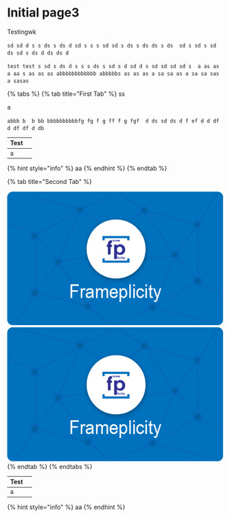 # Initial page3

Testingwk

`sd sd d s s ds s ds d sd s s s sd sd s ds s ds ds s ds  sd s sd s sd ds sd s ds d ds ds d` 

`test test s sd s ds d s s s ds s sd s d sd d s sd sd sd sd s  a as as a aa s as as as abbbbbbbbbbbb abbbbbs as as as a sa sa as a sa sa sas a sasas`

{% tabs %}
{% tab title="First Tab" %}
ss

a

`abbb b  b bb bbbbbbbbbbfg fg f g ff f g fgf  d ds sd ds d f ef d d df  d df df d db`





| Test |  |
| --- | --- |
| a |  |



{% hint style="info" %}
aa
{% endhint %}
{% endtab %}

{% tab title="Second Tab" %}




![test300](.gitbook/assets/github2.png)
<img src=".gitbook/assets/github2.png">
{% endtab %}
{% endtabs %}



| Test |  |
| --- | --- |
| a |  |

{% hint style="info" %}
aa
{% endhint %}



